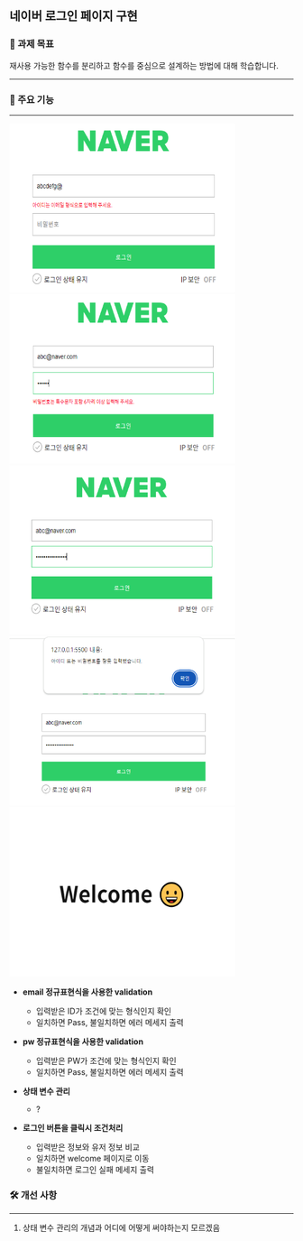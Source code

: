 ## 네이버 로그인 페이지 구현

### 🎯 과제 목표

재사용 가능한 함수를 분리하고 함수를 중심으로 설계하는 방법에 대해 학습합니다.

---

### 📌 주요 기능

---

<p>
<img src="./assets/input-id.PNG" width="400" height="300"/>
<img src="./assets/input-pw.PNG" width="400" height="300"/>
<img src="./assets/input-correct.PNG" width="400" height="300"/>
<img src="./assets/fail.PNG" width="400" height="300"/>
<img src="./assets/pass.PNG" width="400" height="300"/>
</p>

- <b>email 정규표현식을 사용한 validation</b>

  - 입력받은 ID가 조건에 맞는 형식인지 확인
  - 일치하면 Pass, 불일치하면 에러 메세지 출력
    <br>

- <b>pw 정규표현식을 사용한 validation</b>

  - 입력받은 PW가 조건에 맞는 형식인지 확인
  - 일치하면 Pass, 불일치하면 에러 메세지 출력
    <br>

- <b>상태 변수 관리</b>

  - ?
    <br>

- <b>로그인 버튼을 클릭시 조건처리</b>
  - 입력받은 정보와 유저 정보 비교
  - 일치하면 welcome 페이지로 이동
  - 불일치하면 로그인 실패 메세지 출력

### 🛠️ 개선 사항

---

1. 상태 변수 관리의 개념과 어디에 어떻게 써야하는지 모르겠음
